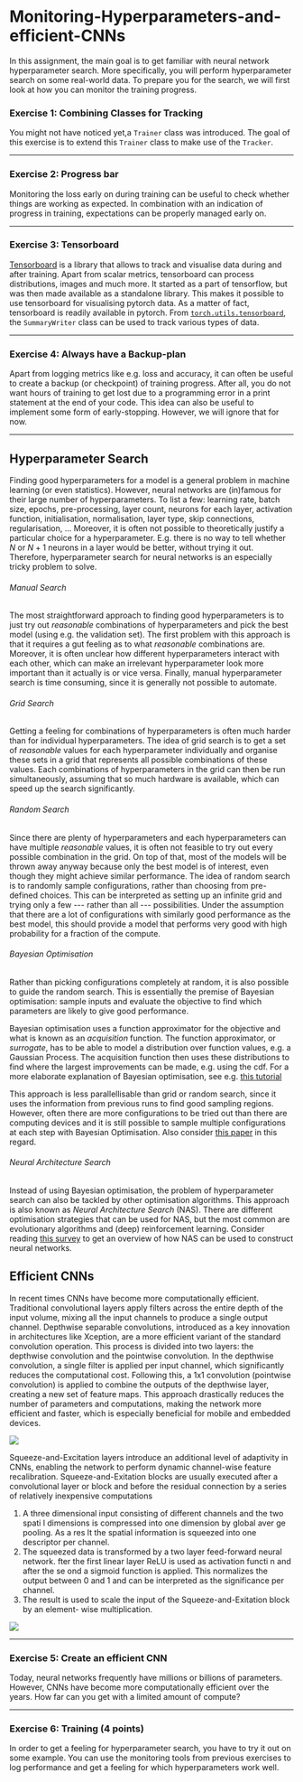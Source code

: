 # Monitoring-Hyperparameters-and-efficient-CNNs

In this assignment, the main goal is to get familiar with neural network hyperparameter search.
More specifically, you will perform hyperparameter search on some real-world data.
To prepare you for the search, we will first look at how you can monitor the training progress.

### Exercise 1: Combining Classes for Tracking 

You might not have noticed yet,a `Trainer` class was introduced.
The goal of this exercise is to extend this `Trainer` class to make use of the `Tracker`.

---------------------------------------------------------------------------------------------------------
### Exercise 2: Progress bar

Monitoring the loss early on during training can be useful
to check whether things are working as expected.
In combination with an indication of progress in training,
expectations can be properly managed early on.

---------------------------------------------------------------------------------------------------------
### Exercise 3: Tensorboard 

[Tensorboard](https://www.tensorflow.org/tensorboard)
is a library that allows to track and visualise data during and after training.
Apart from scalar metrics, tensorboard can process distributions, images and much more.
It started as a part of tensorflow, but was then made available as a standalone library.
This makes it possible to use tensorboard for visualising pytorch data.
As a matter of fact, tensorboard is readily available in pytorch.
From [`torch.utils.tensorboard`](https://pytorch.org/docs/stable/tensorboard.html),
the `SummaryWriter` class can be used to track various types of data.

---------------------------------------------------------------------------------------------------------
### Exercise 4: Always have a Backup-plan 

Apart from logging metrics like e.g. loss and accuracy,
it can often be useful to create a backup (or checkpoint) of training progress.
After all, you do not want hours of training to get lost
due to a programming error in a print statement at the end of your code.
This idea can also be useful to implement some form of early-stopping.
However, we will ignore that for now.

---------------------------------------------------------------------------------------------------------
## Hyperparameter Search

Finding good hyperparameters for a model is a general problem in machine learning (or even statistics).
However, neural networks are (in)famous for their large number of hyperparameters.
To list a few: learning rate, batch size, epochs, pre-processing, layer count, neurons for each layer,
activation function, initialisation, normalisation, layer type, skip connections, regularisation, ...
Moreover, it is often not possible to theoretically justify a particular choice for a hyperparameter.
E.g. there is no way to tell whether $N$ or $N + 1$ neurons in a layer would be better, without trying it out.
Therefore, hyperparameter search for neural networks is an especially tricky problem to solve.

###### Manual Search

The most straightforward approach to finding good hyperparameters is to just
try out *reasonable* combinations of hyperparameters and pick the best model (using e.g. the validation set).
The first problem with this approach is that it requires a gut feeling as to what *reasonable* combinations are.
Moreover, it is often unclear how different hyperparameters interact with each other,
which can make an irrelevant hyperparameter look more important than it actually is or vice versa.
Finally, manual hyperparameter search is time consuming, since it is generally not possible to automate.

###### Grid Search

Getting a feeling for combinations of hyperparameters is often much harder than for individual hyperparameters.
The idea of grid search is to get a set of *reasonable* values for each hyperparameter individually
and organise these sets in a grid that represents all possible combinations of these values.
Each combinations of hyperparameters in the grid can then be run simultaneously,
assuming that so much hardware is available, which can speed up the search significantly.

###### Random Search

Since there are plenty of hyperparameters and each hyperparameters can have multiple *reasonable* values,
it is often not feasible to try out every possible combination in the grid.
On top of that, most of the models will be thrown away anyway because only the best model is of interest,
even though they might achieve similar performance.
The idea of random search is to randomly sample configurations, rather than choosing from pre-defined choices.
This can be interpreted as setting up an infinite grid and trying only a few --- rather than all --- possibilities.
Under the assumption that there are a lot of configurations with similarly good performance as the best model,
this should provide a model that performs very good with high probability for a fraction of the compute.

###### Bayesian Optimisation

Rather than picking configurations completely at random,
it is also possible to guide the random search.
This is essentially the premise of Bayesian optimisation:
sample inputs and evaluate the objective to find which parameters are likely to give good performance.

Bayesian optimisation uses a function approximator for the objective
and what is known as an *acquisition* function.
The function approximator, or *surrogate*,
has to be able to model a distribution over function values, e.g. a Gaussian Process.
The acquisition function then uses these distributions
to find where the largest improvements can be made, e.g. using the cdf.
For a more elaborate explanation of Bayesian optimisation,
see e.g. [this tutorial](https://arxiv.org/abs/1807.02811)

This approach is less parallellisable than grid or random search,
since it uses the information from previous runs to find good sampling regions.
However, often there are more configurations to be tried out than there are computing devices
and it is still possible to sample multiple configurations at each step with Bayesian Optimisation.
Also consider [this paper](https://papers.nips.cc/paper/4522-practical-bayesian-optimization-of-machine-learning-algorithms) in this regard.

###### Neural Architecture Search

Instead of using Bayesian optimisation,
the problem of hyperparameter search can also be tackled by other optimisation algorithms.
This approach is also known as *Neural Architecture Search* (NAS).
There are different optimisation strategies that can be used for NAS,
but the most common are evolutionary algorithms and (deep) reinforcement learning.
Consider reading [this survey](http://jmlr.org/papers/v20/18-598.html)
to get an overview of how NAS can be used to construct neural networks.

## Efficient CNNs

In recent times CNNs have become more computationally efficient. Traditional convolutional layers apply filters across the entire depth of the input volume, mixing all the input channels to produce a single output channel. Depthwise separable convolutions, introduced as a key innovation in architectures like Xception, are a more efficient variant of the standard convolution operation. This process is divided into two layers: the depthwise convolution and the pointwise convolution. In the depthwise convolution, a single filter is applied per input channel, which significantly reduces the computational cost. Following this, a 1x1 convolution (pointwise convolution) is applied to combine the outputs of the depthwise layer, creating a new set of feature maps. This approach drastically reduces the number of parameters and computations, making the network more efficient and faster, which is especially beneficial for mobile and embedded devices.

<img src="https://www.researchgate.net/publication/358585116/figure/fig1/AS:1127546112487425@1645839350616/Depthwise-separable-convolutions.png" />

Squeeze-and-Excitation layers introduce an additional level of adaptivity in CNNs, enabling the network to perform dynamic channel-wise feature recalibration. Squeeze-and-Exitation blocks are usually executed after a convolutional layer or block
and before the residual connection by a series of relatively inexpensive computations

1. A three dimensional input consisting of different channels and the two spati l
dimensions is compressed into one dimension by global aver ge pooling. As a res lt
the spatial information is squeezed into one descriptor per channel.
2. The squeezed data is transformed by a two layer feed-forward neural network.  fter
the first linear layer ReLU is used as activation functi n and after the se ond a
sigmoid function is applied. This normalizes the output between 0 and 1 and can be
interpreted as the significance per channel.
3. The result is used to scale the input of the Squeeze-and-Exitation block by an element-
wise multiplication.

<img src="https://miro.medium.com/v2/resize:fit:1100/format:webp/1*bmObF5Tibc58iE9iOu327w.png" />

--------------------------------------------------------------------------------------------------------------------------------------------------------------------------------------------------------
### Exercise 5: Create an efficient CNN 

Today, neural networks frequently have millions or billions of parameters. However, CNNs have become more computationally efficient over the years. How far can you get with a limited amount of compute?

-------------------------------------------------------------------------------------------------------------------------------------------------------------------------------------------------------
### Exercise 6: Training (4 points)

In order to get a feeling for hyperparameter search, you have to try it out on some example. You can use the monitoring tools from previous exercises to log performance and get a feeling for which hyperparameters work well.





